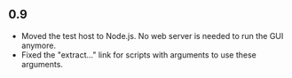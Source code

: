 0.9
---

- Moved the test host to Node.js. No web server is needed to run the GUI anymore.
- Fixed the "extract..." link for scripts with arguments to use these arguments.